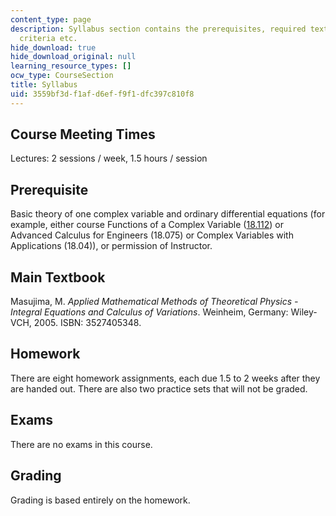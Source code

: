 ```yaml
---
content_type: page
description: Syllabus section contains the prerequisites, required textbook, grading
  criteria etc.
hide_download: true
hide_download_original: null
learning_resource_types: []
ocw_type: CourseSection
title: Syllabus
uid: 3559bf3d-f1af-d6ef-f9f1-dfc397c810f8
---
```


Course Meeting Times
--------------------

Lectures: 2 sessions / week, 1.5 hours / session

Prerequisite
------------

Basic theory of one complex variable and ordinary differential equations (for example, either course Functions of a Complex Variable ([18.112](/courses/18-112-functions-of-a-complex-variable-fall-2008)) or Advanced Calculus for Engineers (18.075) or Complex Variables with Applications (18.04)), or permission of Instructor.

Main Textbook
-------------

Masujima, M. _Applied Mathematical Methods of Theoretical Physics - Integral Equations and Calculus of Variations_. Weinheim, Germany: Wiley-VCH, 2005. ISBN: 3527405348.

Homework
--------

There are eight homework assignments, each due 1.5 to 2 weeks after they are handed out. There are also two practice sets that will not be graded.

Exams
-----

There are no exams in this course.

Grading
-------

Grading is based entirely on the homework.